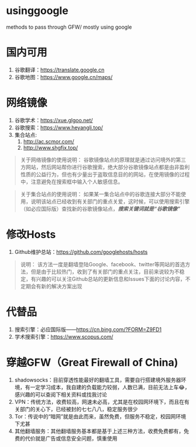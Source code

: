 # usinggoogle
methods to pass through GFW/ mostly using google

# 国内可用
1. 谷歌翻译：https://translate.google.cn
2. 谷歌地图：https://www.google.cn/maps/

# 网络镜像
1. 谷歌学术：https://xue.glgoo.net/
2. 谷歌搜索：https://www.heyangli.top/ 
3. 集合站点:
    1. http://ac.scmor.com/
    2. http://www.shgfjx.top/

> 关于网络镜像的使用说明：
> 谷歌镜像站点的原理就是通过访问境外的第三方网站，然后网站帮你进行谷歌搜索，绝大部分谷歌镜像站点都是由非盈利性质的公益行为，但也有少量出于盗取信息目的的网站，在使用镜像的过程中，注意避免在搜索框中输入个人敏感信息。

> 关于集合站点的使用说明：
> 如果某一集合站点中的谷歌连接大部分不能使用，说明该站点已经收到有关部门的重点关爱，这时候，可以使用搜索引擎（如必应国际版）查找新的谷歌镜像站点，***搜索关键词就是“谷歌镜像”***

# 修改Hosts
1. Github维护总站：https://github.com/googlehosts/hosts

> 说明：
> 该方法一度是翻墙登陆Google、facebook、twitter等网站的首选方法，但是由于比较热门，收到了有关部门的重点关注，目前来说较为不稳定，有兴趣的可以关注Github总站的更新信息和Issues下面的讨论内容，不定期会有新的解决方案出现

# 代替品
1. 搜索引擎：必应国际版——https://cn.bing.com/?FORM=Z9FD1
2. 学术搜索引擎：https://www.scopus.com/

# 穿越GFW（Great Firewall of China)
1. shadowsocks：目前穿透性能最好的翻墙工具，需要自行搭建境外服务器环境，有一定学习成本，我自建的负载能力较弱，人数已满，目前无法上车😂，感兴趣的可以查阅下相关资料或找我讨论
2. VPN：传统方法，收费较高，网速未必高，尤其是在校园网环境下，而且在有关部门的关心下，已经被封的七七八八，稳定服务很少
3. Tor：传说中的“暗网”就是由此而来，虽然免费，但服务不稳定，校园网环境下尤甚
4. 其他翻墙服务：其他翻墙服务基本都是基于上述三种方法，收费免费都有，免费的代价就是广告或信息安全问题，慎重使用
